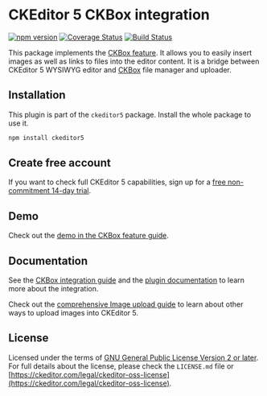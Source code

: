 CKEditor&nbsp;5 CKBox integration
=========================================

[![npm version](https://badge.fury.io/js/%40ckeditor%2Fckeditor5-ckbox.svg)](https://www.npmjs.com/package/@ckeditor/ckeditor5-ckbox)
[![Coverage Status](https://coveralls.io/repos/github/ckeditor/ckeditor5/badge.svg?branch=master)](https://coveralls.io/github/ckeditor/ckeditor5?branch=master)
[![Build Status](https://travis-ci.com/ckeditor/ckeditor5.svg?branch=master)](https://app.travis-ci.com/github/ckeditor/ckeditor5)

This package implements the [CKBox feature](https://ckeditor.com/docs/ckeditor5/latest/features/file-management/ckbox.html). It allows you to easily insert images as well as links to files into the editor content. It is a bridge between CKEditor&nbsp;5 WYSIWYG editor and [CKBox](https://ckeditor.com/ckbox/) file manager and uploader.

## Installation

This plugin is part of the `ckeditor5` package. Install the whole package to use it.

```bash
npm install ckeditor5
```

## Create free account

If you want to check full CKEditor&nbsp;5 capabilities, sign up for a [free non-commitment 14-day trial](https://portal.ckeditor.com/signup).

## Demo

Check out the [demo in the CKBox feature guide](https://ckeditor.com/docs/ckeditor5/latest/features/file-management/ckbox.html#demo).

## Documentation

See the [CKBox integration guide](https://ckeditor.com/docs/ckeditor5/latest/features/file-management/ckbox.html) and the [plugin documentation](https://ckeditor.com/docs/ckeditor5/latest/api/ckbox.html) to learn more about the integration.

Check out the [comprehensive Image upload guide](https://ckeditor.com/docs/ckeditor5/latest/features/image-upload.html) to learn about other ways to upload images into CKEditor&nbsp;5.

## License

Licensed under the terms of [GNU General Public License Version 2 or later](http://www.gnu.org/licenses/gpl.html). For full details about the license, please check the `LICENSE.md` file or [https://ckeditor.com/legal/ckeditor-oss-license](https://ckeditor.com/legal/ckeditor-oss-license).
